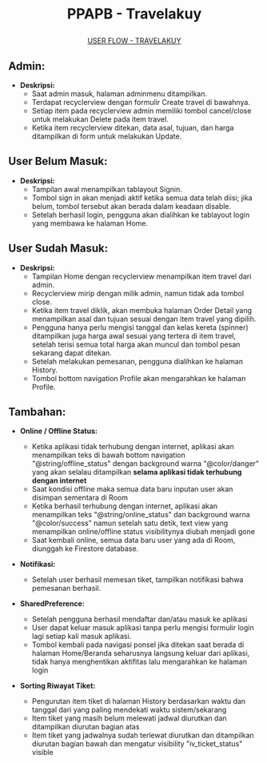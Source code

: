 # <p align="center">PPAPB - Travelakuy</p>
<p align="center">
  <a href="https://www.figma.com/file/jAsZnxNifcVJkwUvbqDHYG/Travelakuy---UAS-PPAPB?type=design&node-id=0%3A1&mode=design&t=84lSVEXHT3O5tQsA-1">
    USER FLOW - TRAVELAKUY
  </a>
</p>
 
## Admin:
- **Deskripsi:**
  - Saat admin masuk, halaman adminmenu ditampilkan.
  - Terdapat recyclerview dengan formulir Create travel di bawahnya.
  - Setiap item pada recyclerview admin memiliki tombol cancel/close untuk melakukan Delete pada item travel.
  - Ketika item recyclerview ditekan, data asal, tujuan, dan harga ditampilkan di form untuk melakukan Update.

## User Belum Masuk:
- **Deskripsi:**
  - Tampilan awal menampilkan tablayout Signin.
  - Tombol sign in akan menjadi aktif ketika semua data telah diisi; jika belum, tombol tersebut akan berada dalam keadaan disable.
  - Setelah berhasil login, pengguna akan dialihkan ke tablayout login yang membawa ke halaman Home.

## User Sudah Masuk:
- **Deskripsi:**
  - Tampilan Home dengan recyclerview menampilkan item travel dari admin.
  - Recyclerview mirip dengan milik admin, namun tidak ada tombol close.
  - Ketika item travel diklik, akan membuka halaman Order Detail yang menampilkan asal dan tujuan sesuai dengan item travel yang dipilih.
  - Pengguna hanya perlu mengisi tanggal dan kelas kereta (spinner) ditampilkan juga harga awal sesuai yang tertera di item travel, setelah terisi semua total harga akan muncul dan tombol pesan sekarang dapat ditekan.
  - Setelah melakukan pemesanan, pengguna dialihkan ke halaman History.
  - Tombol bottom navigation Profile akan mengarahkan ke halaman Profile.

## Tambahan:
- **Online / Offline Status:**
  - Ketika aplikasi tidak terhubung dengan internet, aplikasi akan menampilkan teks di bawah bottom navigation "@string/offline_status" dengan background warna "@color/danger" yang akan selalau ditampilkan **selama aplikasi tidak terhubung dengan internet**
  - Saat kondisi offline maka semua data baru inputan user akan disimpan sementara di Room
  - Ketika berhasil terhubung dengan internet, aplikasi akan menampilkan teks "@string/online_status" dan background warna "@color/success" namun setelah satu detik, text view yang menampilkan online/offline status visibilitynya diubah menjadi gone
  - Saat kembali online, semua data baru user yang ada di Room, diunggah ke Firestore database.

- **Notifikasi:**
  - Setelah user berhasil memesan tiket, tampilkan notifikasi bahwa pemesanan berhasil.
 
- **SharedPreference:**
  - Setelah pengguna berhasil mendaftar dan/atau masuk ke aplikasi
  - User dapat keluar masuk aplikasi tanpa perlu mengisi formulir login lagi setiap kali masuk aplikasi.
  - Tombol kembali pada navigasi ponsel jika ditekan saat berada di halaman Home/Beranda seharusnya langsung keluar dari aplikasi, tidak hanya menghentikan aktifitas lalu mengarahkan ke halaman login
 
- **Sorting Riwayat Tiket:**
  - Pengurutan item tiket di halaman History berdasarkan waktu dan tanggal dari yang paling mendekati waktu sistem/sekarang
  - Item tiket yang masih belum melewati jadwal diurutkan dan ditampilkan diurutan bagian atas
  - Item tiket yang jadwalnya sudah terlewat diurutkan dan ditampilkan diurutan bagian bawah dan mengatur visibility "iv_ticket_status" visible
